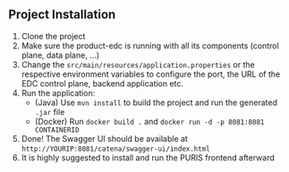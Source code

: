 ## Project Installation

1. Clone the project
2. Make sure the product-edc is running with all its components (control plane, data plane, ...)
3. Change the `src/main/resources/application.properties` or the respective environment
   variables to configure the port, the URL of the EDC control plane, backend application etc.
4. Run the application:
    - (Java) Use `mvn install` to build the project and run the generated `.jar` file
    - (Docker) Run `docker build .` and `docker run -d -p 8081:8081 CONTAINERID`
5. Done! The Swagger UI should be available at `http://YOURIP:8081/catena/swagger-ui/index.html`
6. It is highly suggested to install and run the PURIS frontend afterward